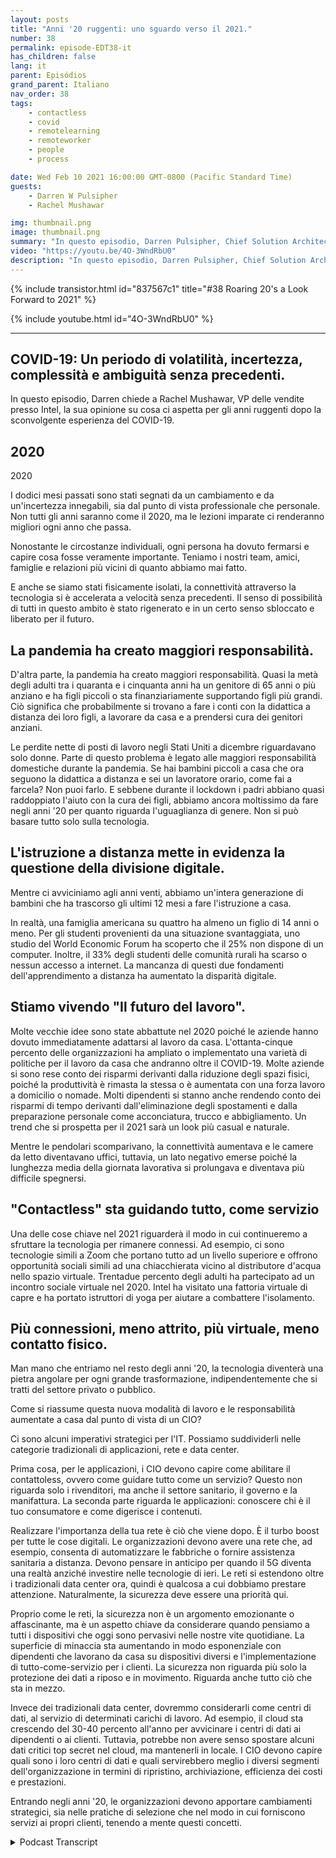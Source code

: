 ```yaml
---
layout: posts
title: "Anni '20 ruggenti: uno sguardo verso il 2021."
number: 38
permalink: episode-EDT38-it
has_children: false
lang: it
parent: Episódios
grand_parent: Italiano
nav_order: 38
tags:
    - contactless
    - covid
    - remotelearning
    - remoteworker
    - people
    - process

date: Wed Feb 10 2021 16:00:00 GMT-0800 (Pacific Standard Time)
guests:
    - Darren W Pulsipher
    - Rachel Mushawar

img: thumbnail.png
image: thumbnail.png
summary: "In questo episodio, Darren Pulsipher, Chief Solution Architect presso Intel, chiede a Rachel Mushawar, VP delle vendite presso Intel, il suo punto di vista su cosa ci aspetta per gli anni '20 ruggenti dopo la interruzione del COVID-19."
video: "https://youtu.be/4O-3WndRbU0"
description: "In questo episodio, Darren Pulsipher, Chief Solution Architect presso Intel, chiede a Rachel Mushawar, VP delle vendite presso Intel, il suo punto di vista su cosa ci aspetta per gli anni '20 ruggenti dopo la interruzione del COVID-19."
---
```


<div>
{% include transistor.html id="837567c1" title="#38 Roaring 20's a Look Forward to 2021" %}

{% include youtube.html id="4O-3WndRbU0" %}
</div>

---

## COVID-19: Un periodo di volatilità, incertezza, complessità e ambiguità senza precedenti.

In questo episodio, Darren chiede a Rachel Mushawar, VP delle vendite presso Intel, la sua opinione su cosa ci aspetta per gli anni ruggenti dopo la sconvolgente esperienza del COVID-19.

## 2020
2020

I dodici mesi passati sono stati segnati da un cambiamento e da un'incertezza innegabili, sia dal punto di vista professionale che personale. Non tutti gli anni saranno come il 2020, ma le lezioni imparate ci renderanno migliori ogni anno che passa.

Nonostante le circostanze individuali, ogni persona ha dovuto fermarsi e capire cosa fosse veramente importante. Teniamo i nostri team, amici, famiglie e relazioni più vicini di quanto abbiamo mai fatto.

E anche se siamo stati fisicamente isolati, la connettività attraverso la tecnologia si è accelerata a velocità senza precedenti. Il senso di possibilità di tutti in questo ambito è stato rigenerato e in un certo senso sbloccato e liberato per il futuro.

## La pandemia ha creato maggiori responsabilità.

D'altra parte, la pandemia ha creato maggiori responsabilità. Quasi la metà degli adulti tra i quaranta e i cinquanta anni ha un genitore di 65 anni o più anziano e ha figli piccoli o sta finanziariamente supportando figli più grandi. Ciò significa che probabilmente si trovano a fare i conti con la didattica a distanza dei loro figli, a lavorare da casa e a prendersi cura dei genitori anziani.

Le perdite nette di posti di lavoro negli Stati Uniti a dicembre riguardavano solo donne. Parte di questo problema è legato alle maggiori responsabilità domestiche durante la pandemia. Se hai bambini piccoli a casa che ora seguono la didattica a distanza e sei un lavoratore orario, come fai a farcela? Non puoi farlo. E sebbene durante il lockdown i padri abbiano quasi raddoppiato l'aiuto con la cura dei figli, abbiamo ancora moltissimo da fare negli anni '20 per quanto riguarda l'uguaglianza di genere. Non si può basare tutto solo sulla tecnologia.

## L'istruzione a distanza mette in evidenza la questione della divisione digitale.

Mentre ci avviciniamo agli anni venti, abbiamo un'intera generazione di bambini che ha trascorso gli ultimi 12 mesi a fare l'istruzione a casa.

In realtà, una famiglia americana su quattro ha almeno un figlio di 14 anni o meno. Per gli studenti provenienti da una situazione svantaggiata, uno studio del World Economic Forum ha scoperto che il 25% non dispone di un computer. Inoltre, il 33% degli studenti delle comunità rurali ha scarso o nessun accesso a internet. La mancanza di questi due fondamenti dell'apprendimento a distanza ha aumentato la disparità digitale.

## Stiamo vivendo "Il futuro del lavoro".

Molte vecchie idee sono state abbattute nel 2020 poiché le aziende hanno dovuto immediatamente adattarsi al lavoro da casa. L'ottanta-cinque percento delle organizzazioni ha ampliato o implementato una varietà di politiche per il lavoro da casa che andranno oltre il COVID-19. Molte aziende si sono rese conto dei risparmi derivanti dalla riduzione degli spazi fisici, poiché la produttività è rimasta la stessa o è aumentata con una forza lavoro a domicilio o nomade. Molti dipendenti si stanno anche rendendo conto dei risparmi di tempo derivanti dall'eliminazione degli spostamenti e dalla preparazione personale come acconciatura, trucco e abbigliamento. Un trend che si prospetta per il 2021 sarà un look più casual e naturale.

Mentre le pendolari scomparivano, la connettività aumentava e le camere da letto diventavano uffici, tuttavia, un lato negativo emerse poiché la lunghezza media della giornata lavorativa si prolungava e diventava più difficile spegnersi.

## "Contactless" sta guidando tutto, come servizio

Una delle cose chiave nel 2021 riguarderà il modo in cui continueremo a sfruttare la tecnologia per rimanere connessi. Ad esempio, ci sono tecnologie simili a Zoom che portano tutto ad un livello superiore e offrono opportunità sociali simili ad una chiacchierata vicino al distributore d'acqua nello spazio virtuale. Trentadue percento degli adulti ha partecipato ad un incontro sociale virtuale nel 2020. Intel ha visitato una fattoria virtuale di capre e ha portato istruttori di yoga per aiutare a combattere l'isolamento.

## Più connessioni, meno attrito, più virtuale, meno contatto fisico.

Man mano che entriamo nel resto degli anni '20, la tecnologia diventerà una pietra angolare per ogni grande trasformazione, indipendentemente che si tratti del settore privato o pubblico.

Come si riassume questa nuova modalità di lavoro e le responsabilità aumentate a casa dal punto di vista di un CIO?

Ci sono alcuni imperativi strategici per l'IT. Possiamo suddividerli nelle categorie tradizionali di applicazioni, rete e data center.

Prima cosa, per le applicazioni, i CIO devono capire come abilitare il contattoless, ovvero come guidare tutto come un servizio? Questo non riguarda solo i rivenditori, ma anche il settore sanitario, il governo e la manifattura. La seconda parte riguarda le applicazioni: conoscere chi è il tuo consumatore e come digerisce i contenuti.

Realizzare l'importanza della tua rete è ciò che viene dopo. È il turbo boost per tutte le cose digitali. Le organizzazioni devono avere una rete che, ad esempio, consenta di automatizzare le fabbriche o fornire assistenza sanitaria a distanza. Devono pensare in anticipo per quando il 5G diventa una realtà anziché investire nelle tecnologie di ieri. Le reti si estendono oltre i tradizionali data center ora, quindi è qualcosa a cui dobbiamo prestare attenzione. Naturalmente, la sicurezza deve essere una priorità qui.

Proprio come le reti, la sicurezza non è un argomento emozionante o affascinante, ma è un aspetto chiave da considerare quando pensiamo a tutti i dispositivi che oggi sono pervasivi nelle nostre vite quotidiane. La superficie di minaccia sta aumentando in modo esponenziale con dipendenti che lavorano da casa su dispositivi diversi e l'implementazione di tutto-come-servizio per i clienti. La sicurezza non riguarda più solo la protezione dei dati a riposo e in movimento. Riguarda anche tutto ciò che sta in mezzo.

Invece dei tradizionali data center, dovremmo considerarli come centri di dati, al servizio di determinati carichi di lavoro. Ad esempio, il cloud sta crescendo del 30-40 percento all'anno per avvicinare i centri di dati ai dipendenti o ai clienti. Tuttavia, potrebbe non avere senso spostare alcuni dati critici top secret nel cloud, ma mantenerli in locale. I CIO devono capire quali sono i loro centri di dati e quali servirebbero meglio i diversi segmenti dell'organizzazione in termini di ripristino, archiviazione, efficienza dei costi e prestazioni.

Entrando negli anni '20, le organizzazioni devono apportare cambiamenti strategici, sia nelle pratiche di selezione che nel modo in cui forniscono servizi ai propri clienti, tenendo a mente questi concetti.



<details>
<summary> Podcast Transcript </summary>

<p></p>

</details>

